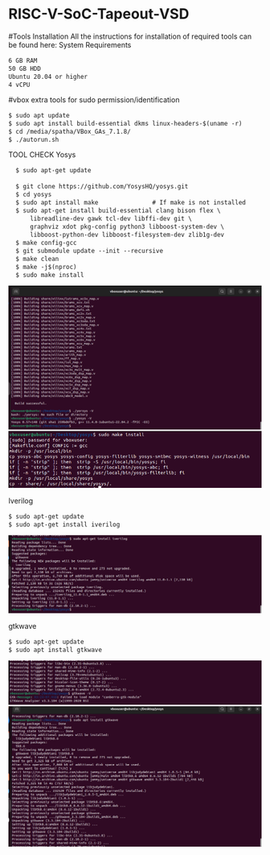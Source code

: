 # RISC-V-SoC-Tapeout-VSD


#Tools Installation
All the instructions for installation of required tools can be found here:
System Requirements

    6 GB RAM
    50 GB HDD
    Ubuntu 20.04 or higher
    4 vCPU

#vbox extra tools for sudo permission/identification

    $ sudo apt update
    $ sudo apt install build-essential dkms linux-headers-$(uname -r)
    $ cd /media/spatha/VBox_GAs_7.1.8/
    $ ./autorun.sh

TOOL CHECK
Yosys

      $ sudo apt-get update
      
      $ git clone https://github.com/YosysHQ/yosys.git
      $ cd yosys
      $ sudo apt install make               # If make is not installed
      $ sudo apt-get install build-essential clang bison flex \
          libreadline-dev gawk tcl-dev libffi-dev git \
          graphviz xdot pkg-config python3 libboost-system-dev \
          libboost-python-dev libboost-filesystem-dev zlib1g-dev
      $ make config-gcc
      $ git submodule update --init --recursive
      $ make clean
      $ make -j$(nproc)
      $ sudo make install

![Yosys Installation](week0/task0/images/yosys_installation.png)
![Yosys make](week0/task0/images/yosys_make.png)
  
  
  Iverilog

    $ sudo apt-get update
    $ sudo apt-get install iverilog
![IVERILOG](week0/task0/images/iverilog_installation.png)
    
gtkwave

    $ sudo apt-get update
    $ sudo apt install gtkwave
    

![gtkwave](week0/task0/images/gtkwave.png)
![gtkwave install](week0/task0/images/gtkwave_install.png)
